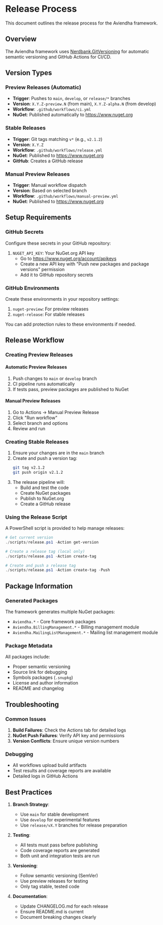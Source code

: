 # Release Process

This document outlines the release process for the Aviendha framework.

## Overview

The Aviendha framework uses [Nerdbank.GitVersioning](https://github.com/dotnet/Nerdbank.GitVersioning) for automatic semantic versioning and GitHub Actions for CI/CD.

## Version Types

### Preview Releases (Automatic)
- **Trigger**: Pushes to `main`, `develop`, or `release/*` branches
- **Version**: `X.Y.Z-preview.N` (from main), `X.Y.Z-alpha.N` (from develop)
- **Workflow**: `.github/workflows/ci.yml`
- **NuGet**: Published automatically to https://www.nuget.org

### Stable Releases
- **Trigger**: Git tags matching `v*` (e.g., `v2.1.2`)
- **Version**: `X.Y.Z`
- **Workflow**: `.github/workflows/release.yml`
- **NuGet**: Published to https://www.nuget.org
- **GitHub**: Creates a GitHub release

### Manual Preview Releases
- **Trigger**: Manual workflow dispatch
- **Version**: Based on selected branch
- **Workflow**: `.github/workflows/manual-preview.yml`
- **NuGet**: Published to https://www.nuget.org

## Setup Requirements

### GitHub Secrets
Configure these secrets in your GitHub repository:

1. `NUGET_API_KEY`: Your NuGet.org API key
   - Go to https://www.nuget.org/account/apikeys
   - Create a new API key with "Push new packages and package versions" permission
   - Add it to GitHub repository secrets

### GitHub Environments
Create these environments in your repository settings:

1. `nuget-preview`: For preview releases
2. `nuget-release`: For stable releases

You can add protection rules to these environments if needed.

## Release Workflow

### Creating Preview Releases

#### Automatic Preview Releases
1. Push changes to `main` or `develop` branch
2. CI pipeline runs automatically
3. If tests pass, preview packages are published to NuGet

#### Manual Preview Releases
1. Go to Actions → Manual Preview Release
2. Click "Run workflow"
3. Select branch and options
4. Review and run

### Creating Stable Releases

1. Ensure your changes are in the `main` branch
2. Create and push a version tag:
   ```bash
   git tag v2.1.2
   git push origin v2.1.2
   ```
3. The release pipeline will:
   - Build and test the code
   - Create NuGet packages
   - Publish to NuGet.org
   - Create a GitHub release

### Using the Release Script

A PowerShell script is provided to help manage releases:

```powershell
# Get current version
./scripts/release.ps1 -Action get-version

# Create a release tag (local only)
./scripts/release.ps1 -Action create-tag

# Create and push a release tag
./scripts/release.ps1 -Action create-tag -Push
```

## Package Information

### Generated Packages
The framework generates multiple NuGet packages:

- `Aviendha.*` - Core framework packages
- `Aviendha.BillingManagement.*` - Billing management module
- `Aviendha.MailingListManagement.*` - Mailing list management module

### Package Metadata
All packages include:
- Proper semantic versioning
- Source link for debugging
- Symbols packages (`.snupkg`)
- License and author information
- README and changelog

## Troubleshooting

### Common Issues

1. **Build Failures**: Check the Actions tab for detailed logs
2. **NuGet Push Failures**: Verify API key and permissions
3. **Version Conflicts**: Ensure unique version numbers

### Debugging
- All workflows upload build artifacts
- Test results and coverage reports are available
- Detailed logs in GitHub Actions

## Best Practices

1. **Branch Strategy**:
   - Use `main` for stable development
   - Use `develop` for experimental features
   - Use `release/vX.Y` branches for release preparation

2. **Testing**:
   - All tests must pass before publishing
   - Code coverage reports are generated
   - Both unit and integration tests are run

3. **Versioning**:
   - Follow semantic versioning (SemVer)
   - Use preview releases for testing
   - Only tag stable, tested code

4. **Documentation**:
   - Update CHANGELOG.md for each release
   - Ensure README.md is current
   - Document breaking changes clearly